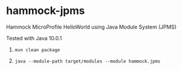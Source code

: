 # hammock-jpms

Hammock MicroProfile HelloWorld using Java Module System (JPMS)

Tested with Java 10.0.1

1. `mvn clean package`

2. `java --module-path target/modules --module hammock.jpms`
